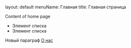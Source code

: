 layout: default
menuName: Главная
title: Главная страница
<!--config-->

Content of home page
- Элемент списка
- Элемент списка

Новый параграф [О нас](/about)
